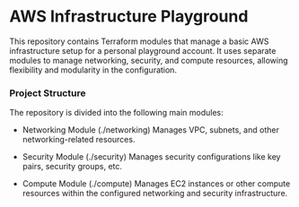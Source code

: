 # AWS Infrastructure Playground

This repository contains Terraform modules that manage a basic AWS infrastructure setup for a personal playground account. It uses separate modules to manage networking, security, and compute resources, allowing flexibility and modularity in the configuration.

### Project Structure

The repository is divided into the following main modules:

* Networking Module (./networking)
Manages VPC, subnets, and other networking-related resources.

* Security Module (./security)
Manages security configurations like key pairs, security groups, etc.

* Compute Module (./compute)
Manages EC2 instances or other compute resources within the configured networking and security infrastructure.